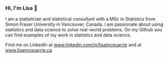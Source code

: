 ### Hi, I'm Lisa 👋

<!--
**lisamcq/lisamcq** is a ✨ _special_ ✨ repository because its `README.md` (this file) appears on your GitHub profile.

Here are some ideas to get you started:

- 🔭 I’m currently working on ...
- 🌱 I’m currently learning ...
- 👯 I’m looking to collaborate on ...
- 🤔 I’m looking for help with ...
- 💬 Ask me about ...
- 📫 How to reach me: ...
- 😄 Pronouns: ...
- ⚡ Fun fact: ...
-->

I am a statistician and statistical consultant with a MSc in Statistics from Simon Fraser University in Vancouver, Canada. I am passionate about using statistics and data science to solve real-world problems. On my Github you can find examples of my work in statistics and data science.

Find me on LinkedIn at www.linkedin.com/in/lisamcquarrie and at www.lisamcquarrie.ca
